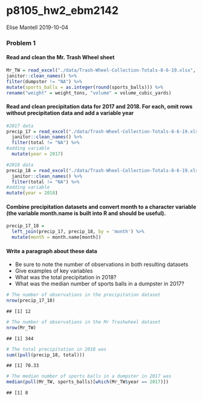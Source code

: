 p8105\_hw2\_ebm2142
================
Elise Mantell
2019-10-04

### Problem 1

#### Read and clean the Mr. Trash Wheel sheet

``` r
Mr_TW = read_excel("./data/Trash-Wheel-Collection-Totals-8-6-19.xlsx", range = "A2:N408", sheet = 1) %>% 
janitor::clean_names() %>% 
filter(dumpster != "NA") %>% 
mutate(sports_balls = as.integer(round(sports_balls))) %>% 
rename("weight" = weight_tons, "volume" = volume_cubic_yards)
```

#### Read and clean precipitation data for 2017 and 2018. For each, omit rows without precipitation data and add a variable year

``` r
#2017 data
precip_17 = read_excel("./data/Trash-Wheel-Collection-Totals-8-6-19.xlsx", sheet = "2017 Precipitation", range = "A2:B14") %>% 
  janitor::clean_names() %>% 
  filter(total != "NA") %>% 
#adding variable
  mutate(year = 2017)

#2018 data
precip_18 = read_excel("./data/Trash-Wheel-Collection-Totals-8-6-19.xlsx",sheet = "2018 Precipitation", range = "A2:B14") %>% 
  janitor::clean_names() %>% 
  filter(total != "NA") %>% 
#adding variable
mutate(year = 2018)
```

#### Combine precipitation datasets and convert month to a character variable (the variable month.name is built into R and should be useful).

``` r
precip_17_18 =
  left_join(precip_17, precip_18, by = 'month') %>% 
  mutate(month = month.name[month])
```

#### Write a paragraph about these data

  - Be sure to note the number of observations in both resulting
    datasets
  - Give examples of key variables
  - What was the total precipitation in 2018?
  - What was the median number of sports balls in a dumpster in 2017?

<!-- end list -->

``` r
# The number of observations in the precipitation dataset
nrow(precip_17_18)
```

    ## [1] 12

``` r
# The number of observations in the Mr Trashwheel dataset
nrow(Mr_TW)
```

    ## [1] 344

``` r
# The total precipitation in 2018 was
sum((pull(precip_18, total)))
```

    ## [1] 70.33

``` r
# The median number of sports balls in a dumpster in 2017 was
median(pull(Mr_TW, sports_balls)[which(Mr_TW$year == 2017)])
```

    ## [1] 8

